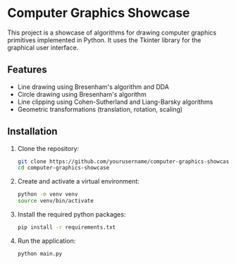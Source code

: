 # Computer Graphics Showcase

This project is a showcase of algorithms for drawing computer graphics primitives implemented in Python. It uses the Tkinter library for the graphical user interface.

## Features

- Line drawing using Bresenham's algorithm and DDA
- Circle drawing using Bresenham's algorithm
- Line clipping using Cohen-Sutherland and Liang-Barsky algorithms
- Geometric transformations (translation, rotation, scaling)

## Installation

1. Clone the repository:

    ```sh
    git clone https://github.com/yourusername/computer-graphics-showcase.git
    cd computer-graphics-showcase
    ```

2. Create and activate a virtual environment:

    ```sh
    python -m venv venv
    source venv/bin/activate
    ```

3. Install the required python packages:

    ```sh
    pip install -r requirements.txt
    ```

4. Run the application:

    ```sh
    python main.py
    ```

